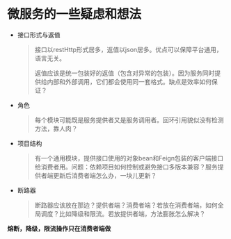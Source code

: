 # 微服务的一些疑虑和想法

- 接口形式与返值

  > 接口以restHttp形式居多，返值以json居多。优点可以保障平台通用，语言无关。
  >
  > 返值应该是统一包装好的返值（包含对异常的包装）。因为服务同时提供给内部和外部调用，它们都会使用同一套格式。缺点是效率如何保证？

- 角色

  > 每个模块可能既是服务提供者又是服务调用者。回环引用貌似没有检测方法，靠人肉？

- 项目结构

  > 有一个通用模块，提供接口使用的对象bean和Feign包装的客户端接口给消费者用。问题：依赖项目如何控制或避免接口多版本兼容？服务提供者端更新后消费者端怎么办，一块儿更新？

- 断路器

  > 断路器应该放在那边？提供者端？消费者端？若放在消费者端，如何全局调度？比如降级和限流。若放提供者端，方法膨胀怎么解决？

**熔断，降级，限流操作只在消费者端做**

